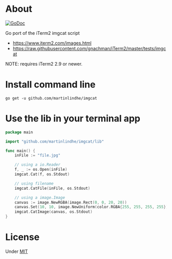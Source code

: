 # About

[![GoDoc](https://godoc.org/github.com/martinlindhe/imgcat/lib?status.svg)](https://godoc.org/github.com/martinlindhe/imgcat/lib)


Go port of the iTerm2 imgcat script

* https://www.iterm2.com/images.html
* https://raw.githubusercontent.com/gnachman/iTerm2/master/tests/imgcat

NOTE: requires iTerm2 2.9 or newer.


# Install command line

    go get -u github.com/martinlindhe/imgcat


# Use the lib in your terminal app

```go
package main

import "github.com/martinlindhe/imgcat/lib"

func main() {
    inFile := "file.jpg"

    // using a io.Reader
	f, _ := os.Open(inFile)
	imgcat.Cat(f, os.Stdout)

    // using filename
    imgcat.CatFile(inFile, os.Stdout)

    // using a image.Image
    canvas := image.NewRGBA(image.Rect(0, 0, 20, 20))
    canvas.Set(10, 10, image.NewUniform(color.RGBA{255, 255, 255, 255}))
    imgcat.CatImage(canvas, os.Stdout)
}
```


# License

Under [MIT](LICENSE)
